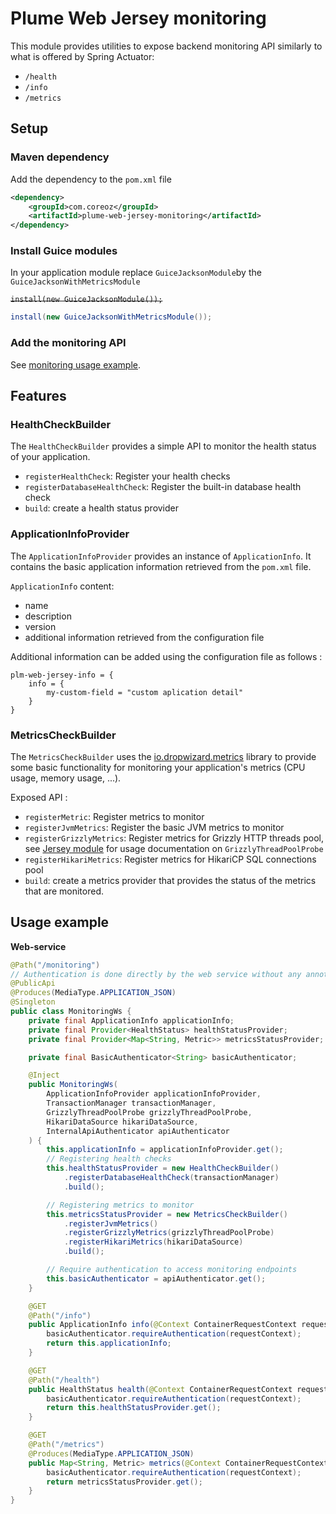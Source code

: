 Plume Web Jersey monitoring
================

This module provides utilities to expose backend monitoring API similarly to what is offered by Spring Actuator:
- `/health`
- `/info`
- `/metrics`

Setup
-----
### Maven dependency
Add the dependency to the `pom.xml` file
```xml
<dependency>
    <groupId>com.coreoz</groupId>
    <artifactId>plume-web-jersey-monitoring</artifactId>
</dependency>
```

### Install Guice modules
In your application module replace `GuiceJacksonModule`by the `GuiceJacksonWithMetricsModule`

~~`install(new GuiceJacksonModule());`~~
```java
install(new GuiceJacksonWithMetricsModule());
```

### Add the monitoring API
See [monitoring usage example](#usage-example).

Features
-------

### HealthCheckBuilder
The `HealthCheckBuilder` provides a simple API to monitor the health status of your application.

- `registerHealthCheck`: Register your health checks
- `registerDatabaseHealthCheck`: Register the built-in database health check
- `build`: create a health status provider


### ApplicationInfoProvider
The `ApplicationInfoProvider` provides an instance of `ApplicationInfo`.
It contains the basic application information retrieved from the `pom.xml` file.

`ApplicationInfo` content: 
- name
- description
- version
- additional information retrieved from the configuration file

Additional information can be added using the configuration file as follows :
```
plm-web-jersey-info = {
    info = {
        my-custom-field = "custom aplication detail"
    }
}
```

### MetricsCheckBuilder
The `MetricsCheckBuilder` uses the [io.dropwizard.metrics](https://github.com/dropwizard/metrics) library
to provide some basic functionality for monitoring your application's metrics (CPU usage, memory usage, ...).

Exposed API :
- `registerMetric`: Register metrics to monitor
- `registerJvmMetrics`: Register the basic JVM metrics to monitor
- `registerGrizzlyMetrics`: Register metrics for Grizzly HTTP threads pool, see [Jersey module](../plume-web-jersey) for usage documentation on `GrizzlyThreadPoolProbe` 
- `registerHikariMetrics`: Register metrics for HikariCP SQL connections pool
- `build`: create a metrics provider that provides the status of the metrics that are monitored.


Usage example
-------

**Web-service**

```java
@Path("/monitoring")
// Authentication is done directly by the web service without any annotation
@PublicApi
@Produces(MediaType.APPLICATION_JSON)
@Singleton
public class MonitoringWs {
    private final ApplicationInfo applicationInfo;
    private final Provider<HealthStatus> healthStatusProvider;
    private final Provider<Map<String, Metric>> metricsStatusProvider;

    private final BasicAuthenticator<String> basicAuthenticator;

    @Inject
    public MonitoringWs(
        ApplicationInfoProvider applicationInfoProvider,
        TransactionManager transactionManager,
        GrizzlyThreadPoolProbe grizzlyThreadPoolProbe,
        HikariDataSource hikariDataSource,
        InternalApiAuthenticator apiAuthenticator
    ) {
        this.applicationInfo = applicationInfoProvider.get();
        // Registering health checks
        this.healthStatusProvider = new HealthCheckBuilder()
            .registerDatabaseHealthCheck(transactionManager)
            .build();

        // Registering metrics to monitor
        this.metricsStatusProvider = new MetricsCheckBuilder()
            .registerJvmMetrics()
            .registerGrizzlyMetrics(grizzlyThreadPoolProbe)
            .registerHikariMetrics(hikariDataSource)
            .build();

        // Require authentication to access monitoring endpoints
        this.basicAuthenticator = apiAuthenticator.get();
    }

    @GET
    @Path("/info")
    public ApplicationInfo info(@Context ContainerRequestContext requestContext) {
        basicAuthenticator.requireAuthentication(requestContext);
        return this.applicationInfo;
    }

    @GET
    @Path("/health")
    public HealthStatus health(@Context ContainerRequestContext requestContext) {
        basicAuthenticator.requireAuthentication(requestContext);
        return this.healthStatusProvider.get();
    }

    @GET
    @Path("/metrics")
    @Produces(MediaType.APPLICATION_JSON)
    public Map<String, Metric> metrics(@Context ContainerRequestContext requestContext) {
        basicAuthenticator.requireAuthentication(requestContext);
        return metricsStatusProvider.get();
    }
}
```

